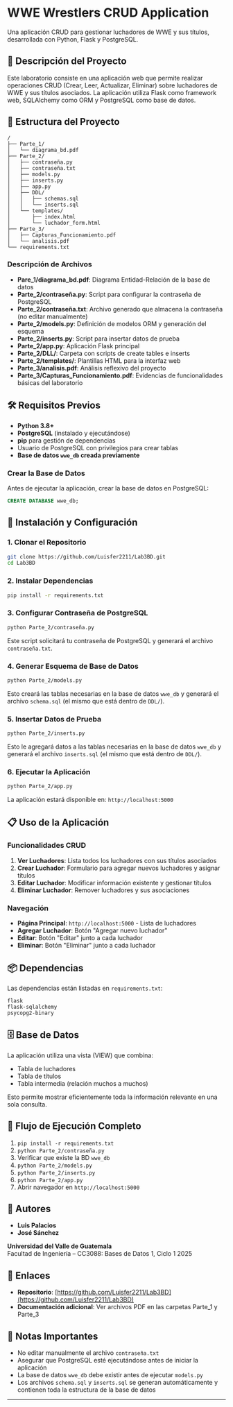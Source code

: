 # WWE Wrestlers CRUD Application

Una aplicación CRUD para gestionar luchadores de WWE y sus títulos, desarrollada con Python, Flask y PostgreSQL.

## 🎯 Descripción del Proyecto

Este laboratorio consiste en una aplicación web que permite realizar operaciones CRUD (Crear, Leer, Actualizar, Eliminar) sobre luchadores de WWE y sus títulos asociados. La aplicación utiliza Flask como framework web, SQLAlchemy como ORM y PostgreSQL como base de datos.

## 📁 Estructura del Proyecto

```
/
├── Parte_1/
│   └── diagrama_bd.pdf
├── Parte_2/
│   ├── contraseña.py
│   ├── contraseña.txt
│   ├── models.py
│   ├── inserts.py
│   ├── app.py
│   ├── DDL/
│   │   ├── schemas.sql
│   │   └── inserts.sql
│   └── templates/
│       ├── index.html
│       └── luchador_form.html
├── Parte_3/
│   ├── Capturas_Funcionamiento.pdf
│   └── analisis.pdf
└── requirements.txt
```

### Descripción de Archivos

- **Pare_1/diagrama_bd.pdf**: Diagrama Entidad-Relación de la base de datos
- **Parte_2/contraseña.py**: Script para configurar la contraseña de PostgreSQL
- **Parte_2/contraseña.txt**: Archivo generado que almacena la contraseña (no editar manualmente)
- **Parte_2/models.py**: Definición de modelos ORM y generación del esquema
- **Parte_2/inserts.py**: Script para insertar datos de prueba
- **Parte_2/app.py**: Aplicación Flask principal
- **Parte_2/DLL/**: Carpeta con scripts de create tables e inserts
- **Parte_2/templates/**: Plantillas HTML para la interfaz web
- **Parte_3/analisis.pdf**: Análisis reflexivo del proyecto
- **Parte_3/Capturas_Funcionamiento.pdf**: Evidencias de funcionalidades básicas del laboratorio

## 🛠️ Requisitos Previos

- **Python 3.8+**
- **PostgreSQL** (instalado y ejecutándose)
- **pip** para gestión de dependencias
- Usuario de PostgreSQL con privilegios para crear tablas
- **Base de datos `wwe_db` creada previamente**

### Crear la Base de Datos

Antes de ejecutar la aplicación, crear la base de datos en PostgreSQL:

```sql
CREATE DATABASE wwe_db;
```

## 🚀 Instalación y Configuración

### 1. Clonar el Repositorio

```bash
git clone https://github.com/Luisfer2211/Lab3BD.git
cd Lab3BD
```

### 2. Instalar Dependencias

```bash
pip install -r requirements.txt
```

### 3. Configurar Contraseña de PostgreSQL

```bash
python Parte_2/contraseña.py
```

Este script solicitará tu contraseña de PostgreSQL y generará el archivo `contraseña.txt`.

### 4. Generar Esquema de Base de Datos

```bash
python Parte_2/models.py
```

Esto creará las tablas necesarias en la base de datos `wwe_db` y generará el archivo `schema.sql` (el mismo que está dentro de `DDL/`).

### 5. Insertar Datos de Prueba

```bash
python Parte_2/inserts.py
```
Esto le agregará datos a las tablas necesarias en la base de datos `wwe_db` y generará el archivo `inserts.sql` (el mismo que está dentro de `DDL/`).

### 6. Ejecutar la Aplicación

```bash
python Parte_2/app.py
```

La aplicación estará disponible en: `http://localhost:5000`

## 📋 Uso de la Aplicación

### Funcionalidades CRUD

1. **Ver Luchadores**: Lista todos los luchadores con sus títulos asociados
2. **Crear Luchador**: Formulario para agregar nuevos luchadores y asignar títulos
3. **Editar Luchador**: Modificar información existente y gestionar títulos
4. **Eliminar Luchador**: Remover luchadores y sus asociaciones

### Navegación

- **Página Principal**: `http://localhost:5000` - Lista de luchadores
- **Agregar Luchador**: Botón "Agregar nuevo luchador"
- **Editar**: Botón "Editar" junto a cada luchador
- **Eliminar**: Botón "Eliminar" junto a cada luchador

## 📦 Dependencias

Las dependencias están listadas en `requirements.txt`:

```
flask
flask-sqlalchemy
psycopg2-binary
```

## 🗄️ Base de Datos

La aplicación utiliza una vista (VIEW) que combina:
- Tabla de luchadores
- Tabla de títulos
- Tabla intermedia (relación muchos a muchos)

Esto permite mostrar eficientemente toda la información relevante en una sola consulta.

## 🔄 Flujo de Ejecución Completo

1. `pip install -r requirements.txt`
2. `python Parte_2/contraseña.py`
3. Verificar que existe la BD `wwe_db`
4. `python Parte_2/models.py`
5. `python Parte_2/inserts.py`
6. `python Parte_2/app.py`
7. Abrir navegador en `http://localhost:5000`

## 👥 Autores

- **Luis Palacios**
- **José Sánchez**

**Universidad del Valle de Guatemala**  
Facultad de Ingeniería – CC3088: Bases de Datos 1, Ciclo 1 2025

## 🔗 Enlaces

- **Repositorio**: [https://github.com/Luisfer2211/Lab3BD](https://github.com/Luisfer2211/Lab3BD)
- **Documentación adicional**: Ver archivos PDF en las carpetas Parte_1 y Parte_3

## 📝 Notas Importantes

- No editar manualmente el archivo `contraseña.txt`
- Asegurar que PostgreSQL esté ejecutándose antes de iniciar la aplicación
- La base de datos `wwe_db` debe existir antes de ejecutar `models.py`
- Los archivos `schema.sql` y `inserts.sql` se generan automáticamente y contienen toda la estructura de la base de datos

---
